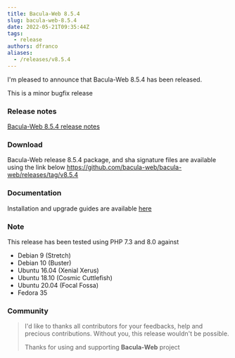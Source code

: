 ```yaml
---
title: Bacula-Web 8.5.4
slug: bacula-web-8.5.4
date: 2022-05-21T09:35:44Z
tags:
  - release
authors: dfranco
aliases:
  - /releases/v8.5.4
---
```


I'm pleased to announce that Bacula-Web 8.5.4 has been released.

<!-- truncate -->

This is a minor bugfix release

### Release notes

[Bacula-Web 8.5.4 release notes](https://github.com/bacula-web/bacula-web/releases/tag/v8.5.4)

### Download

Bacula-Web release 8.5.4 package, and sha signature files are available using the link below
https://github.com/bacula-web/bacula-web/releases/tag/v8.5.4

### Documentation

Installation and upgrade guides are available [here](https://www.bacula-web.org/docs/)

### Note

This release has been tested using PHP 7.3 and 8.0 against

- Debian 9 (Stretch)
- Debian 10 (Buster)
- Ubuntu 16.04 (Xenial Xerus)
- Ubuntu 18.10 (Cosmic Cuttlefish)
- Ubuntu 20.04 (Focal Fossa)
- Fedora 35

### Community

> I'd like to thanks all contributors for your feedbacks, help and precious contributions.
> Without you, this release wouldn't be possible.
>
> Thanks for using and supporting **Bacula-Web** project
